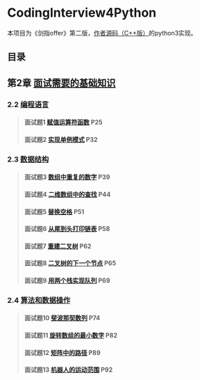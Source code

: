# CodingInterview4Python

本项目为《剑指offer》第二版，[作者源码（C++版）](https://github.com/zhedahht/CodingInterviewChinese2)的python3实现。

## 目录

## 第2章 [面试需要的基础知识](/chapter_2)

### 2.2 [编程语言](/chapter_2/section_2)

> #### 面试题1 [赋值运算符函数](./chapter_2/section_2#qusetion_1) P25
>
> #### 面试题2 [实现单例模式](./chapter_2/section_2#question_2) P32

### 2.3 [数据结构](/chapter_2/section_3)

> #### 面试题3 [数组中重复的数字](./chapter_2/section_3#question_3) P39
>
> #### 面试题4 [二维数组中的查找](./chapter_2/section_3#question_4) P44
>
> #### 面试题5 [替换空格](./chapter_2/section_3#question_5) P51
>
> #### 面试题6 [从尾到头打印链表](./chapter_2/section_3#question_6) P58
>
> #### 面试题7 [重建二叉树](./chapter_2/section_3#question_7) P62
>
> #### 面试题8 [二叉树的下一个节点](./chapter_2/section_3#question_8) P65
>
> #### 面试题9 [用两个栈实现队列](./chapter_2/section_3#question_9) P69

### 2.4 [算法和数据操作](/chapter_2/section_4)

> #### 面试题10 [斐波那契数列](./chapter_2/section_4#question_10) P74
>
> #### 面试题11 [旋转数组的最小数字](./chapter_2/section_4#question_11) P82
>
> #### 面试题12 [矩阵中的路径](./chapter_2/section_4#question_12) P89
>
> #### 面试题13 [机器人的运动范围](./chapter_2/section_4#question_13) P92